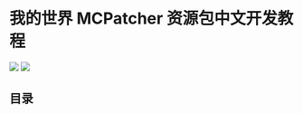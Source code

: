 # 我的世界 MCPatcher 资源包中文开发教程
![](https://img.shields.io/badge/version-0.0.1-yello.svg)
![](https://img.shields.io/github/license/YilTeaLing/MCPatcherTutorial.svg)

## 目录
